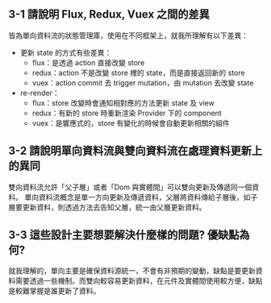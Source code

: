## 3-1 請說明 Flux, Redux, Vuex 之間的差異

皆為單向資料流的狀態管理庫，使用在不同框架上，就我所理解有以下差異：
- 更新 state 的方式有些差異：
    - flux：是透過 action 直接改變 store
    - redux：action 不是改變 store 裡的 state，而是直接返回新的 store
    - vuex：action commit 去 trigger mutation，由 mutation 去改變 state
- re-render：
    - flux：store 改變時會通知相對應的方法更新 state 及 view
    - redux：有新的 store 時重新渲染 Provider 下的 component
    - vuex：是響應式的，store 有變化的時候會自動更新相關的組件

## 3-2 請說明單向資料流與雙向資料流在處理資料更新上的異同
雙向資料流允許「父子層」或者「Dom 與實體間」可以雙向更新及傳遞同一個資料。
單向資料流概念是單一方向更新及傳遞資料，父層將資料傳給子層後，如子層要更新資料，則透過方法去告知父層，統一由父層更新資料。

## 3-3 這些設計主要想要解決什麼樣的問題? 優缺點為何?
就我理解的，單向主要是確保資料源統一，不會有非預期的變動，缺點是要更新資料需要透過一些機制。而雙向較容易更新資料，在元件及實體間使用較方便，缺點是較難掌握是誰更新了資料。
